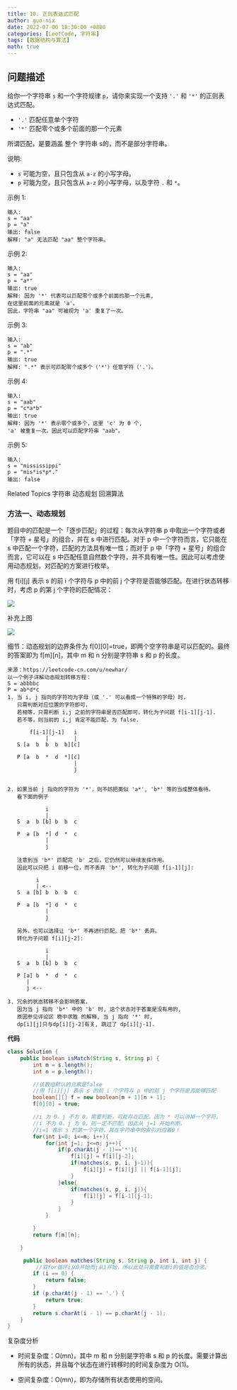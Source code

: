 ```yaml
---
title: 10. 正则表达式匹配
author: guo-nix
date: 2022-07-06 18:30:00 +0800
categories: [LeetCode, 字符串]
tags: [数据结构与算法]  
math: true
---
```


## 问题描述


给你一个字符串 `s` 和一个字符规律 `p`，请你来实现一个支持 `'.'` 和 `'*'` 的正则表达式匹配。 

- `'.'` 匹配任意单个字符
- `'*'` 匹配零个或多个前面的那一个元素

所谓匹配，是要涵盖 整个 字符串 s的，而不是部分字符串。 

说明: 
- `s` 可能为空，且只包含从 `a-z` 的小写字母。 
- `p` 可能为空，且只包含从 `a-z` 的小写字母，以及字符 `.` 和 `*`。 

示例 1: 
```
输入:
s = "aa"
p = "a"
输出: false
解释: "a" 无法匹配 "aa" 整个字符串。
```

示例 2: 
```
输入:
s = "aa"
p = "a*"
输出: true
解释: 因为 '*' 代表可以匹配零个或多个前面的那一个元素,
在这里前面的元素就是 'a'。
因此，字符串 "aa" 可被视为 'a' 重复了一次。
```

示例 3: 
```
输入:
s = "ab"
p = ".*"
输出: true
解释: ".*" 表示可匹配零个或多个（'*'）任意字符（'.'）。
```

示例 4: 
```
输入:
s = "aab"
p = "c*a*b"
输出: true
解释: 因为 '*' 表示零个或多个，这里 'c' 为 0 个, 
'a' 被重复一次。因此可以匹配字符串 "aab"。
```

示例 5: 
```
输入:
s = "mississippi"
p = "mis*is*p*."
输出: false 
```

Related Topics 字符串 动态规划 回溯算法 


### 方法一、动态规划

题目中的匹配是一个「逐步匹配」的过程：每次从字符串 p 中取出一个字符或者「字符 + 星号」的组合，并在 s 中进行匹配。对于 p 中一个字符而言，它只能在 s 中匹配一个字符，匹配的方法具有唯一性；而对于 p 中「字符 + 星号」的组合而言，它可以在 s 中匹配任意自然数个字符，并不具有唯一性。因此可以考虑使用动态规划，对匹配的方案进行枚举。

用 f[i][j] 表示 s 的前 i 个字符与 p 中的前 j 个字符是否能够匹配。在进行状态转移时，考虑 p 的第 j 个字符的匹配情况：


<img src="./images/10_fig1.png">

补充上图

<img src="./images/10_fig2.png">


细节：动态规划的边界条件为 f[0][0]=true，即两个空字符串是可以匹配的。最终的答案即为 f[m][n]，其中 m 和 n 分别是字符串 s 和 p 的长度。


```
来源：https://leetcode-cn.com/u/newhar/
以一个例子详解动态规划转移方程：
S = abbbbc
P = ab*d*c
1. 当 i, j 指向的字符均为字母（或 '.' 可以看成一个特殊的字母）时，
   只需判断对应位置的字符即可，
   若相等，只需判断 i,j 之前的字符串是否匹配即可，转化为子问题 f[i-1][j-1].
   若不等，则当前的 i,j 肯定不能匹配，为 false.
   
       f[i-1][j-1]   i
            |        |
   S [a  b  b  b  b][c] 
   
   P [a  b  *  d  *][c]
                     |
                     j
   

2. 如果当前 j 指向的字符为 '*'，则不妨把类似 'a*', 'b*' 等的当成整体看待。
   看下面的例子

            i
            |
   S  a  b [b] b  b  c  
   
   P  a [b  *] d  *  c
            |
            j
   
   注意到当 'b*' 匹配完 'b' 之后，它仍然可以继续发挥作用。
   因此可以只把 i 前移一位，而不丢弃 'b*', 转化为子问题 f[i-1][j]:
   
         i
         | <--
   S  a [b] b  b  b  c  
   
   P  a [b  *] d  *  c
            |
            j
   
   另外，也可以选择让 'b*' 不再进行匹配，把 'b*' 丢弃。
   转化为子问题 f[i][j-2]:

            i
            |
   S  a  b [b] b  b  c  
    
   P [a] b  *  d  *  c
      |
      j <--

3. 冗余的状态转移不会影响答案，
   因为当 j 指向 'b*' 中的 'b' 时, 这个状态对于答案是没有用的,
   原因参见评论区 稳中求胜 的解释, 当 j 指向 '*' 时,
   dp[i][j]只与dp[i][j-2]有关, 跳过了 dp[i][j-1].
```

**代码**

```java
class Solution {
    public boolean isMatch(String s, String p) {
        int m = s.length();
        int n = p.length();

        //该数组默认的元素是false
        //用 f[i][j] 表示 s 的前 i 个字符与 p 中的前 j 个字符是否能够匹配
        boolean[][] f = new boolean[m + 1][n + 1];
        f[0][0] = true;

        //i 为 0，j 不为 0。需要判断，可能存在匹配。因为 * 可以消掉一个字符。
        //i 不为 0，j 为 0。则一定不匹配。因此从 j=1 开始判断。
        //i=1 表示 s 的第一个字符，其在字符串中的索引对应着0！
        for(int i=0; i<=m; i++){
            for(int j=1; j<=n; j++){
                if(p.charAt(j - 1)=='*'){
                    f[i][j] = f[i][j-2];
                    if(matches(s, p, i, j-1)){
                        f[i][j] = f[i][j] || f[i-1][j];
                    }
                }else{
                    if(matches(s, p, i, j)){
                        f[i][j] = f[i-1][j-1];
                    }
                }
            }

        }
        return f[m][n];

    }

     public boolean matches(String s, String p, int i, int j) {
         //双for循环i从0开始而j从1开始，所以此处只需要判断i的值是否合法。
        if (i == 0) {
            return false;
        }
        if (p.charAt(j - 1) == '.') {
            return true;
        }
        return s.charAt(i - 1) == p.charAt(j - 1);
    }
}
```

复杂度分析

- 时间复杂度：O(mn)，其中 m 和 n 分别是字符串 s 和 p 的长度。需要计算出所有的状态，并且每个状态在进行转移时的时间复杂度为 O(1)。

- 空间复杂度：O(mn)，即为存储所有状态使用的空间。





